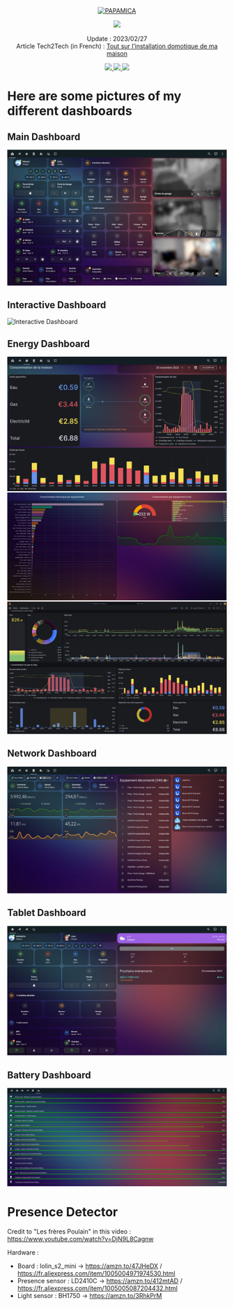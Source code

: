 <p align="center">
  <a href="https://papamica.com">
    <img src="https://zupimages.net/up/20/04/7vtd.png" width="140px" alt="PAPAMICA" />
  </a>
</p>

<p align="center">
  <a href="#"><img src="https://readme-typing-svg.herokuapp.com?center=true&vCenter=true&lines=My+Home+config+files;"></a>
</p>
<p align="center">
    Update : 2023/02/27<br />
    Article Tech2Tech (in French) : <a href="https://ppmc.me/u9wf78">Tout sur l’installation domotique de ma maison</a>
</p>
<p align="center">
    <a href="https://www.home-assistant.io/"><img src="https://img.shields.io/badge/Home_Assistant-%2341BDF5.svg?style=for-the-badge&logo=home-assistant&logoColor=white"> </a>
    <a href="https://grafana.com/"><img src="https://img.shields.io/badge/Grafana-%23F46800.svg?style=for-the-badge&logo=grafana&logoColor=white"> </a>
    <a href="https://esphome.io/"><img src="https://img.shields.io/badge/ESPhome-%23000000.svg?style=for-the-badge&logo=esphome&logoColor=white"> </a>
    <br />
</p>


# Here are some pictures of my different dashboards

## Main Dashboard
![Main Dashboard](pictures/home-assistant_dashboard_main.png)

## Interactive Dashboard
![Interactive Dashboard](pictures/home-assistant_dashboard_interactive.png)

## Energy Dashboard
![Energy Dashboard](pictures/home-assistant_dashboard_energy.png)
![Energy Dashboard 2](pictures/home-assistant_dashboard_energy_2.png)
![Energy Dashboard Grafana](pictures/grafana_dashboard_energy.png)


## Network Dashboard
![Network Dashboard](pictures/home-assistant_dashboard_network.png)

## Tablet Dashboard
![Cameras Dashboard](pictures/home-assistant_dashboard_tablette.png)

## Battery Dashboard
![Battery Dashboard](pictures/home-assistant_dashboard_battery.png)


# Presence Detector

Credit to "Les frères Poulain" in this video : https://www.youtube.com/watch?v=DjN9L8Cagnw

Hardware :
 - Board : lolin_s2_mini → https://amzn.to/47JHeDX / https://fr.aliexpress.com/item/1005004971974530.html
 - Presence sensor : LD2410C → https://amzn.to/412mtAD / https://fr.aliexpress.com/item/1005005087204432.html
 - Light sensor : BH1750 → https://amzn.to/3RhkPrM